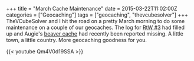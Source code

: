 +++
title = "March Cache Maintenance"
date = 2015-03-22T11:02:00Z
categories = ["Geocaching"]
tags = ["geocaching", "thevcubesolver"]
+++
TheVCubeSolver and I hit the road on a pretty March morning to do some maintenance on a couple of our geocaches. The log for [RtW #3](http://www.geocaching.com/geocache/GC56HRR_review-the-world-series-3?guid=84f80389-4cc8-44a0-8537-6759a73790c9) had filled up and Augie's [beaver cache](http://www.geocaching.com/geocache/GC55KHP_the-lost-little-beaver) had recently been reported missing. A little town, a little country. More geocaching goodness for you.

{{< youtube Qm4V0d19SSA >}}